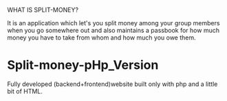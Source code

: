 WHAT IS SPLIT-MONEY?

It is an application which let's you split money among your group members when you go somewhere out and
also maintains a passbook for how much money you have to take from whom and how much you owe them.


# Split-money-pHp_Version
Fully developed (backend+frontend)website built only with php and a little bit of HTML.

